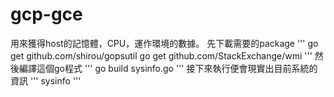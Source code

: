 # gcp-gce

用來獲得host的記憶體，CPU，運作環境的數據。
先下載需要的package
'''
go get github.com/shirou/gopsutil
go get github.com/StackExchange/wmi
'''
然後編譯這個go程式
'''
go build sysinfo.go
'''
接下來執行便會現實出目前系統的資訊
'''
sysinfo
'''
